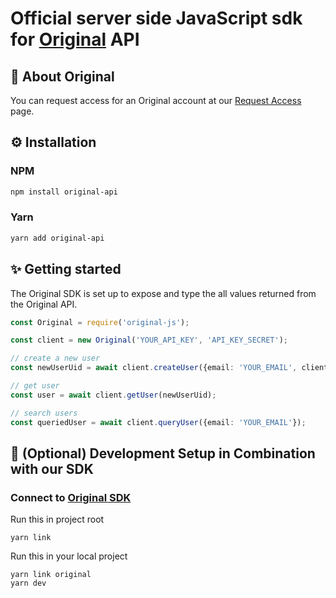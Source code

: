 # Official server side JavaScript sdk for [Original](https://getoriginal.com) API

## 📝 About Original

You can request access for an Original account at our [Request Access](https://getoriginal.com/contact-us/) page.

## ⚙️ Installation

### NPM

```bash
npm install original-api
```

### Yarn

```bash
yarn add original-api
```

## ✨ Getting started

The Original SDK is set up to expose and type the all values returned from the Original API.

```typescript
const Original = require('original-js');

const client = new Original('YOUR_API_KEY', 'API_KEY_SECRET');

// create a new user
const newUserUid = await client.createUser({email: 'YOUR_EMAIL', client_id: 'YOUR_CLIENT_ID',})

// get user
const user = await client.getUser(newUserUid);

// search users
const queriedUser = await client.queryUser({email: 'YOUR_EMAIL'});

```
## 🔗 (Optional) Development Setup in Combination with our SDK

### Connect to [Original SDK](https://github.com/GetOriginal/original-js)
 
Run this in project root
```shell
yarn link
```

Run this in your local project
```shell
yarn link original
yarn dev
```
